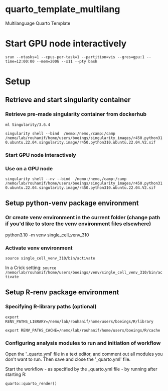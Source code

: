 # quarto_template_multilang
Multilanguage Quarto Template

# Start GPU node interactively
`srun --ntasks=1 --cpus-per-task=1 --partition=vis --gres=gpu:1 --time=12:00:00 --mem=200G --x11 --pty bash`

# Setup
## Retrieve and start singularity container
### Retrieve pre-made singularity container from dockerhub
`ml Singularity/3.6.4`

`singularity shell --bind  /nemo:/nemo,/camp:/camp /nemo/lab/rouhanif/home/users/boeings/singularity_images/r450.python310.ubuntu.22.04.singularity.image/r450.python310.ubuntu.22.04.V2.sif`


### Start GPU node interactively

### Use on a GPU node
`singularity shell --nv --bind  /nemo:/nemo,/camp:/camp /nemo/lab/rouhanif/home/users/boeings/singularity_images/r450.python310.ubuntu.22.04.singularity.image/r450.python310.ubuntu.22.04.V2.sif`


## Setup python-venv package environment
### Or create venv environment in the current folder (change path if you'd like to store the venv environment files elsewhere)
python3.10 -m venv single_cell_venv_310

### Activate venv environment
`source single_cell_venv_310/bin/activate`

In a Crick setting:
`source /nemo/lab/rouhanif/home/users/boeings/venv/single_cell_venv_310/bin/activate`

## Setup R-renv package environment
### Specifying R-library paths (optional)
`export RENV_PATHS_LIBRARY=/nemo/lab/rouhanif/home/users/boeings/R/library`

`export RENV_PATHS_CACHE=/nemo/lab/rouhanif/home/users/boeings/R/cache`

### Configuring analysis modules to run and initiation of workflow
Open the '_quarto.yml' file in a text editor, and comment out all modules you don't want to run. Then save and close the '_quarto.yml' file.

Start the workflow - as specified by the _quarto.yml file - by running after starting R:

`quarto::quarto_render()`
